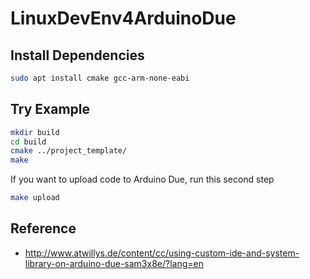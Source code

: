 # LinuxDevEnv4ArduinoDue

## Install Dependencies

```bash
sudo apt install cmake gcc-arm-none-eabi
```

## Try Example

```bash
mkdir build
cd build
cmake ../project_template/
make
```
If you want to upload code to Arduino Due, run this second step
```bash
make upload
```


## Reference
* http://www.atwillys.de/content/cc/using-custom-ide-and-system-library-on-arduino-due-sam3x8e/?lang=en
